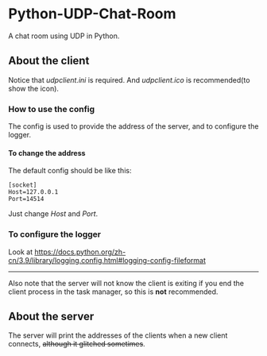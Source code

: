 # Python-UDP-Chat-Room
A chat room using UDP in Python.

## About the client
Notice that *udpclient.ini* is required. And *udpclient.ico* is recommended(to show the icon).  
### How to use the config
The config is used to provide the address of the server, and to configure the logger.   
#### To change the address
The default config should be like this:
```
[socket]
Host=127.0.0.1
Port=14514
```
Just change *Host* and *Port*.
### To configure the logger
Look at <https://docs.python.org/zh-cn/3.9/library/logging.config.html#logging-config-fileformat>

---
Also note that the server will not know the client is exiting if you end the client process in the task manager, so this is **not** recommended.

## About the server
The server will print the addresses of the clients when a new client connects, ~~although it glitched sometimes~~.
